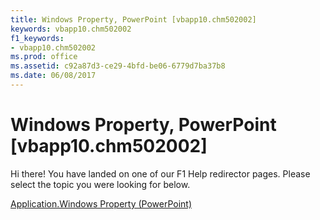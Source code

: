 ```yaml
---
title: Windows Property, PowerPoint [vbapp10.chm502002]
keywords: vbapp10.chm502002
f1_keywords:
- vbapp10.chm502002
ms.prod: office
ms.assetid: c92a87d3-ce29-4bfd-be06-6779d7ba37b8
ms.date: 06/08/2017
---
```



# Windows Property, PowerPoint [vbapp10.chm502002]

Hi there! You have landed on one of our F1 Help redirector pages. Please select the topic you were looking for below.

[Application.Windows Property (PowerPoint)](http://msdn.microsoft.com/library/c6d001c6-b589-47bc-bf6a-d1cf9b277f3d%28Office.15%29.aspx)

